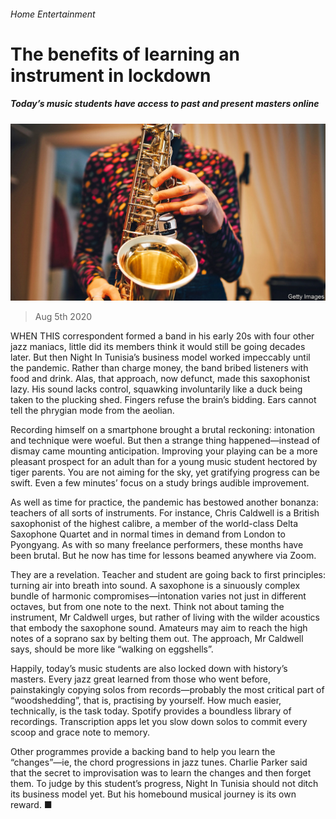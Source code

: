 ###### Home Entertainment

# The benefits of learning an instrument in lockdown 

##### Today’s music students have access to past and present masters online 

![image](images/20200808_BKP006.jpg) 

> Aug 5th 2020 

WHEN THIS correspondent formed a band in his early 20s with four other jazz maniacs, little did its members think it would still be going decades later. But then Night In Tunisia’s business model worked impeccably until the pandemic. Rather than charge money, the band bribed listeners with food and drink. Alas, that approach, now defunct, made this saxophonist lazy. His sound lacks control, squawking involuntarily like a duck being taken to the plucking shed. Fingers refuse the brain’s bidding. Ears cannot tell the phrygian mode from the aeolian.

Recording himself on a smartphone brought a brutal reckoning: intonation and technique were woeful. But then a strange thing happened—instead of dismay came mounting anticipation. Improving your playing can be a more pleasant prospect for an adult than for a young music student hectored by tiger parents. You are not aiming for the sky, yet gratifying progress can be swift. Even a few minutes’ focus on a study brings audible improvement.


As well as time for practice, the pandemic has bestowed another bonanza: teachers of all sorts of instruments. For instance, Chris Caldwell is a British saxophonist of the highest calibre, a member of the world-class Delta Saxophone Quartet and in normal times in demand from London to Pyongyang. As with so many freelance performers, these months have been brutal. But he now has time for lessons beamed anywhere via Zoom.

They are a revelation. Teacher and student are going back to first principles: turning air into breath into sound. A saxophone is a sinuously complex bundle of harmonic compromises—intonation varies not just in different octaves, but from one note to the next. Think not about taming the instrument, Mr Caldwell urges, but rather of living with the wilder acoustics that embody the saxophone sound. Amateurs may aim to reach the high notes of a soprano sax by belting them out. The approach, Mr Caldwell says, should be more like “walking on eggshells”.

Happily, today’s music students are also locked down with history’s masters. Every jazz great learned from those who went before, painstakingly copying solos from records—probably the most critical part of “woodshedding”, that is, practising by yourself. How much easier, technically, is the task today. Spotify provides a boundless library of recordings. Transcription apps let you slow down solos to commit every scoop and grace note to memory.

Other programmes provide a backing band to help you learn the “changes”—ie, the chord progressions in jazz tunes. Charlie Parker said that the secret to improvisation was to learn the changes and then forget them. To judge by this student’s progress, Night In Tunisia should not ditch its business model yet. But his homebound musical journey is its own reward. ■

